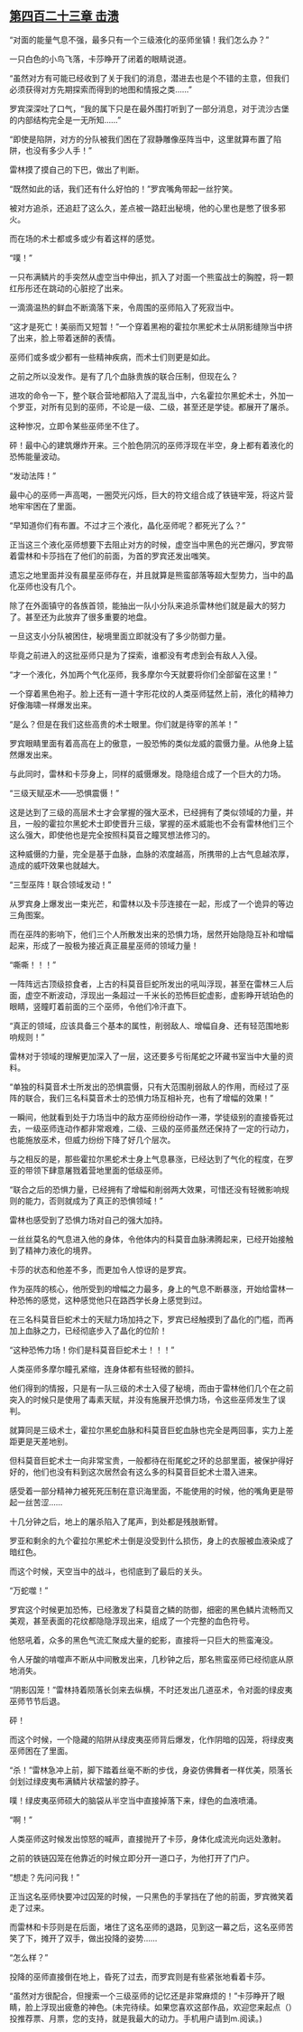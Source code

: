 ## [第四百二十三章 击溃](https://www.xxbiquge.com/11_11222/8913740.html)


  “对面的能量气息不强，最多只有一个三级液化的巫师坐镇！我们怎么办？”

  一只白色的小鸟飞落，卡莎睁开了闭着的眼睛说道。

  “虽然对方有可能已经收到了关于我们的消息，潜进去也是个不错的主意，但我们必须获得对方先期探索而得到的地图和情报之类……”

  罗宾深深吐了口气，“我的属下只是在最外围打听到了一部分消息，对于流沙古堡的内部结构完全是一无所知……”

  “即使是陷阱，对方的分队被我们困在了寂静雕像巫阵当中，这里就算布置了陷阱，也没有多少人手！”

  雷林摸了摸自己的下巴，做出了判断。

  “既然如此的话，我们还有什么好怕的！”罗宾嘴角带起一丝狞笑。

  被对方追杀，还追赶了这么久，差点被一路赶出秘境，他的心里也是憋了很多邪火。

  而在场的术士都或多或少有着这样的感觉。

  “噗！”

  一只布满鳞片的手突然从虚空当中伸出，抓入了对面一个熊蛮战士的胸膛，将一颗红彤彤还在跳动的心脏挖了出来。

  一滴滴温热的鲜血不断滴落下来，令周围的巫师陷入了死寂当中。

  “这才是死亡！美丽而又短暂！”一个穿着黑袍的霍拉尔黑蛇术士从阴影缝隙当中挤了出来，脸上带着迷醉的表情。

  巫师们或多或少都有一些精神疾病，而术士们则更是如此。

  之前之所以没发作。是有了几个血脉贵族的联合压制，但现在么？

  进攻的命令一下，整个联合营地都陷入了混乱当中，六名霍拉尔黑蛇术士，外加一个罗亚，对所有见到的巫师，不论是一级、二级，甚至还是学徒。都展开了屠杀。

  这种惨况，立即令某些巫师坐不住了。

  砰！最中心的建筑爆炸开来。三个脸色阴沉的巫师浮现在半空，身上都有着液化的恐怖能量波动。

  “发动法阵！”

  最中心的巫师一声高喝，一圈荧光闪烁，巨大的符文组合成了铁链牢笼，将这片营地牢牢困在了里面。

  “早知道你们有布置。不过才三个液化，晶化巫师呢？都死光了么？”

  正当这三个液化巫师想要下去阻止对方的时候，虚空当中黑色的光芒爆闪，罗宾带着雷林和卡莎挡在了他们的前面，为首的罗宾还发出嗤笑。

  遗忘之地里面并没有晨星巫师存在，并且就算是熊蛮部落等超大型势力，当中的晶化巫师也没有几个。

  除了在外面镇守的各族首领，能抽出一队小分队来追杀雷林他们就是最大的努力了。甚至还为此放弃了很多重要的地盘。

  一旦这支小分队被困住，秘境里面立即就没有了多少防御力量。

  毕竟之前进入的这批巫师只是为了探索，谁都没有考虑到会有敌人入侵。

  “才一个液化，外加两个气化巫师，我多摩尔今天就要将你们全部留在这里！”

  一个穿着黑色袍子。脸上还有一道十字形花纹的人类巫师猛然上前，液化的精神力好像海啸一样爆发出来。

  “是么？但是在我们这些高贵的术士眼里。你们就是待宰的羔羊！”

  罗宾眼睛里面有着高高在上的傲意，一股恐怖的类似龙威的震慑力量。从他身上猛然爆发出来。

  与此同时，雷林和卡莎身上，同样的威慑爆发。隐隐组合成了一个巨大的力场。

  “三级天赋巫术——恐惧震慑！”

  这是达到了三级的高层术士才会掌握的强大巫术，已经拥有了类似领域的力量，并且，一般的霍拉尔黑蛇术士即使晋升三级，掌握的巫术威能也不会有雷林他们三个这么强大，即使他也是完全按照科莫音之瞳冥想法修习的。

  这种威慑的力量，完全是基于血脉，血脉的浓度越高，所携带的上古气息越浓厚，造成的威吓效果也就越大。

  “三型巫阵！联合领域发动！”

  从罗宾身上爆发出一束光芒，和雷林以及卡莎连接在一起，形成了一个诡异的等边三角图案。

  而在巫阵的影响下，他们三个人所散发出来的恐惧力场，居然开始隐隐互补和增幅起来，形成了一股极为接近真正晨星巫师的领域力量！

  “嘶嘶！！！”

  一阵阵远古顶级掠食者，上古的科莫音巨蛇所发出的吼叫浮现，甚至在雷林三人后面，虚空不断波动，浮现出一条超过一千米长的恐怖巨蛇虚影，虚影睁开琥珀色的眼睛，竖瞳盯着前面的三个巫师，令他们冷汗直下。

  “真正的领域，应该具备三个基本的属性，削弱敌人、增幅自身、还有轻范围地影响规则！”

  雷林对于领域的理解更加深入了一层，这还要多亏衔尾蛇之环藏书室当中大量的资料。

  “单独的科莫音术士所发出的恐惧震慑，只有大范围削弱敌人的作用，而经过了巫阵的联合，我们三名科莫音术士的恐惧力场互相补充，也有了增幅的效果！”

  一瞬间，他就看到处于力场当中的敌方巫师纷纷动作一滞，学徒级别的直接昏死过去，一级巫师连动作都非常艰难，二级、三级的巫师虽然还保持了一定的行动力，也能施放巫术，但威力纷纷下降了好几个层次。

  与之相反的是，那些霍拉尔黑蛇术士身上气息暴涨，已经达到了气化的程度，在罗亚的带领下肆意屠戮着营地里面的低级巫师。

  “联合之后的恐惧力量，已经拥有了增幅和削弱两大效果，可惜还没有轻微影响规则的能力，否则就成为了真正的恐惧领域！”

  雷林也感受到了恐惧力场对自己的强大加持。

  一丝丝莫名的气息进入他的身体，令他体内的科莫音血脉沸腾起来，已经开始接触到了精神力液化的境界。

  卡莎的状态和他差不多，而更加令人惊讶的是罗宾。

  作为巫阵的核心，他所受到的增幅之力最多，身上的气息不断暴涨，开始给雷林一种恐怖的感觉，这种感觉他只在路西学长身上感觉到过。

  在三名科莫音巨蛇术士的天赋力场加持之下，罗宾已经触摸到了晶化的门槛，而再加上血脉之力，已经彻底步入了晶化的位阶！

  “这种恐怖力场！你们是科莫音巨蛇术士！！！”

  人类巫师多摩尔瞳孔紧缩，连身体都有些轻微的颤抖。

  他们得到的情报，只是有一队三级的术士入侵了秘境，而由于雷林他们几个在之前突入的时候只是使用了毒素天赋，并没有施展开恐惧力场，令这些巫师发生了误判。

  就算同是三级术士，霍拉尔黑蛇血脉和科莫音巨蛇血脉也完全是两回事，实力上差距更是天差地别。

  但科莫音巨蛇术士一向非常宝贵，一般都待在衔尾蛇之环的总部里面，被保护得好好的，他们也没有料到这次居然会有这么多的科莫音巨蛇术士潜入进来。

  感受着一部分精神力被死死压制在意识海里面，不能使用的时候，他的嘴角更是带起一丝苦涩……

  十几分钟之后，地上的屠杀陷入了尾声，到处都是残肢断臂。

  罗亚和剩余的九个霍拉尔黑蛇术士倒是没受到什么损伤，身上的衣服被血液染成了暗红色。

  而这个时候，天空当中的战斗，也彻底到了最后的关头。

  “万蛇噬！”

  罗宾这个时候更加恐怖，已经激发了科莫音之鳞的防御，细密的黑色鳞片流畅而又美观，甚至表面的花纹都隐隐浮现出来，组成了一个完整的血色符号。

  他怒吼着，众多的黑色气流汇聚成大量的蛇影，直接将一只巨大的熊蛮淹没。

  令人牙酸的啃噬声不断从中间散发出来，几秒钟之后，那名熊蛮巫师已经彻底从原地消失。

  “阴影囚笼！”雷林持着陨落长剑来去纵横，不时还发出几道巫术，令对面的绿皮夷巫师节节后退。

  砰！

  而这个时候，一个隐藏的陷阱从绿皮夷巫师背后爆发，化作阴暗的囚笼，将绿皮夷巫师困在了里面。

  “杀！”雷林急冲上前，脚下踏着丝毫不断的步伐，身姿仿佛舞者一样优美，陨落长剑划过绿皮夷布满鳞片状褶皱的脖子。

  噗！绿皮夷巫师硕大的脑袋从半空当中直接掉落下来，绿色的血液喷涌。

  “啊！”

  人类巫师这时候发出惊怒的喊声，直接抛开了卡莎，身体化成流光向远处激射。

  之前的铁链囚笼在他靠近的时候立即分开一道口子，为他打开了门户。

  “想走？先问问我！”

  正当这名巫师快要冲过囚笼的时候，一只黑色的手掌挡在了他的前面，罗宾微笑着走了过来。

  而雷林和卡莎则是在后面，堵住了这名巫师的退路，见到这一幕之后，这名巫师苦笑了下，摊开了双手，做出投降的姿势……

  “怎么样？”

  投降的巫师直接倒在地上，昏死了过去，而罗宾则是有些紧张地看着卡莎。

  “虽然对方很配合，但搜索一个三级巫师的记忆还是非常麻烦的！”卡莎睁开了眼睛，脸上浮现出疲惫的神色。(未完待续。如果您喜欢这部作品，欢迎您来起点（）投推荐票、月票，您的支持，就是我最大的动力。手机用户请到m.阅读。)
